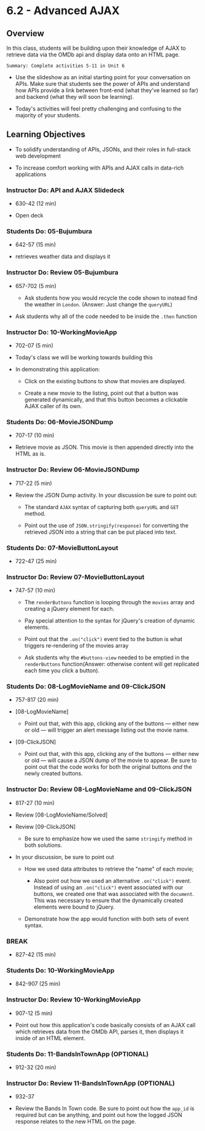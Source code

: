 # 6.2 - Advanced AJAX

## Overview

In this class, students will be building upon their knowledge of AJAX to retrieve data via the OMDb api and display data onto an HTML page.

`Summary: Complete activities 5-11 in Unit 6`

- Use the slideshow as an initial starting point for your conversation on APIs. Make sure that students see the power of APIs and understand how APIs provide a link between front-end (what they've learned so far) and backend (what they will soon be learning).

- Today's activities will feel pretty challenging and confusing to the majority of your students.

## Learning Objectives

- To solidify understanding of APIs, JSONs, and their roles in full-stack web development

- To increase comfort working with APIs and AJAX calls in data-rich applications

### Instructor Do: API and AJAX Slidedeck

- 630-42 (12 min)

- Open deck

### Students Do: 05-Bujumbura

- 642-57 (15 min)

- retrieves weather data and displays it

### Instructor Do: Review 05-Bujumbura

- 657-702 (5 min)

  - Ask students how you would recycle the code shown to instead find the weather in `London`. (Answer: Just change the `queryURL`)

- Ask students why all of the code needed to be inside the `.then` function

### Instructor Do: 10-WorkingMovieApp

- 702-07 (5 min)

* Today's class we will be working towards building this

* In demonstrating this application:

  - Click on the existing buttons to show that movies are displayed.

  - Create a new movie to the listing, point out that a button was generated dynamically, and that this button becomes a clickable AJAX caller of its own.

### Students Do: 06-MovieJSONDump

- 707-17 (10 min)

* Retrieve movie as JSON. This movie is then appended directly into the HTML as is.

### Instructor Do: Review 06-MovieJSONDump

- 717-22 (5 min)

* Review the JSON Dump activity. In your discussion be sure to point out:

  - The standard `AJAX` syntax of capturing both `queryURL` and `GET` method.

  - Point out the use of `JSON.stringify(response)` for converting the retrieved JSON into a string that can be put placed into text.

### Students Do: 07-MovieButtonLayout

- 722-47 (25 min)

### Instructor Do: Review 07-MovieButtonLayout

- 747-57 (10 min)

  - The `renderButtons` function is looping through the `movies` array and creating a jQuery element for each.

  - Pay special attention to the syntax for jQuery's creation of dynamic elements.

  - Point out that the `.on("click")` event tied to the button is what triggers re-rendering of the movies array

  - Ask students why the `#buttons-view` needed to be emptied in the `renderButtons` function(Answer: otherwise content will get replicated each time you click a button).

### Students Do: 08-LogMovieName and 09-ClickJSON

- 757-817 (20 min)

- [08-LogMovieName]

  - Point out that, with this app, clicking any of the buttons &mdash; either new or old &mdash; will trigger an alert message listing out the movie name.

- [09-ClickJSON]

  - Point out that, with this app, clicking any of the buttons &mdash; either new or old &mdash; will cause a JSON dump of the movie to appear. Be sure to point out that the code works for both the original buttons _and_ the newly created buttons.

### Instructor Do: Review 08-LogMovieName and 09-ClickJSON

- 817-27 (10 min)

* Review [08-LogMovieName/Solved]

* Review [09-ClickJSON]

  - Be sure to emphasize how we used the same `stringify` method in both solutions.

* In your discussion, be sure to point out

  - How we used data attributes to retrieve the "name" of each movie;

    - Also point out how we used an alternative `.on("click")` event. Instead of using an `.on("click")` event associated with our buttons, we created one that was associated with the `document`. This was necessary to ensure that the dynamically created elements were bound to jQuery.

  - Demonstrate how the app would function with both sets of event syntax.

### BREAK

- 827-42 (15 min)

### Students Do: 10-WorkingMovieApp

- 842-907 (25 min)

### Instructor Do: Review 10-WorkingMovieApp

- 907-12 (5 min)

* Point out how this application's code basically consists of an AJAX call which retrieves data from the OMDb API, parses it, then displays it inside of an HTML element.

### Students Do: 11-BandsInTownApp (OPTIONAL)

- 912-32 (20 min)

### Instructor Do: Review 11-BandsInTownApp (OPTIONAL)

- 932-37

- Review the Bands In Town code. Be sure to point out how the `app_id` is required but can be anything, and point out how the logged JSON response relates to the new HTML on the page.
